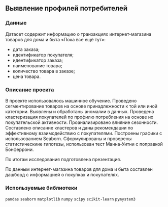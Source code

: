 ## Выявление профилей потребителей


### Данные

Датасет содержит информацию о транзакциях интернет-магазина товаров для дома и быта «Пока все ещё тут»:
- дата заказа;
- идентификатор покупателя;
- идентификатор заказа;
- наименование товара;
- количество товара в заказе;
- цена товара.
 
### Описание проекта

В проекте использовалось машинное обучение. Проведено сегментирование товаров на основе принадлежности к той или иной категории. Выявлены и обработаны аномалии в данных. Проведена кластеризация покупателей по профилю потребления на основе их покупательской активности. Проанализировано влияние сезонности. Составлено описание кластеров и даны рекомендации по эффективному взаимодействию с покупателями. Построены графики с использованием Seaborn. Сформулированы и проверены статистическиие гипотезы, использован тест Манна-Уитни с поправкой Бонферрони. 

По итогам исследования подготовлена презентация.

По данным интернет-магазина товаров для дома и быта составлен дашборд с информацией о покупках и покупателях.

### Используемые библиотеки


`pandas` `seaborn` `matplotlib` `numpy` `scipy` `scikit-learn` `pymystem3`
